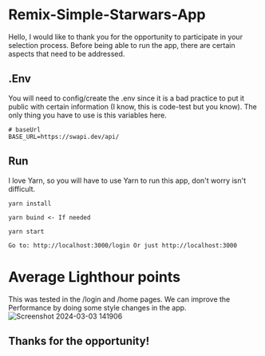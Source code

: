 # Remix-Simple-Starwars-App

Hello, I would like to thank you for the opportunity to participate in your selection process. Before being able to run the app, there are certain aspects that need to be addressed.

## .Env

You will need to config/create the .env since it is a bad practice to put it public with certain information (I know, this is code-test but you know). The only thing you have to use is this variables here.

```
# baseUrl
BASE_URL=https://swapi.dev/api/
```

## Run

I love Yarn, so you will have to use Yarn to run this app, don't worry isn't difficult.

```
yarn install

yarn buind <- If needed

yarn start

Go to: http://localhost:3000/login Or just http://localhost:3000
```

# Average Lighthour points

This was tested in the /login and /home pages. We can improve the Performance by doing some style changes in the app.
![Screenshot 2024-03-03 141906](https://github.com/karttofer/remix-app/assets/34972636/4609fa53-bc73-4542-b1fd-6a76cbc4cf65)

## Thanks for the opportunity!
